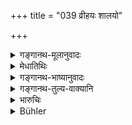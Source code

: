 +++
title = "039 व्रीहयः शालयो"

+++

<details><summary>गङ्गानथ-मूलानुवादः</summary>

“Vrīhi -corn, rice, mudga-beans, sesamum, māṣa-beans, barley, leeks and sugar-cane are produced in accordance with the seeds.”—(39)
</details>

<details><summary>मेधातिथिः</summary>

तानि नानारूपत्वेन बीजानि दर्शयति । **यथाबिजं** बीजस्वभावाभिपत्या । सर्वत्र जात्याख्यायां बहुवचनम् ॥ ९.३९ ॥
</details>

<details><summary>गङ्गानथ-भाष्यानुवादः</summary>

The “various forms” in which the seeds grow are here described. ‘*In accordance with the seeds*”,—*i.e*., according to the character of the seed.

The plural number throughout is denotative of the species.—(39)
</details>

<details><summary>गङ्गानथ-तुल्य-वाक्यानि</summary>

**(verses 9.31-44)**

See Comparative notes for [Verse 9.31].
</details>

<details><summary>भारुचिः</summary>

_तथा च दर्शयति ।_

एवं च सति प्रत्यक्षतः ।
</details>

<details><summary>Bühler</summary>

039	The rice (called) vrihi and (that called) sali, mudga-beans, sesamum, masha-beans, barley, leeks, and sugar-cane, (all) spring up according to their seed.
</details>
